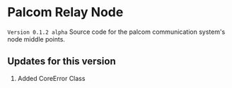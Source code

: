 # Palcom Relay Node
`Version 0.1.2 alpha`
Source code for the palcom communication system's node middle points.

<h2>Updates for this version</h2>
<ol>
<li>Added CoreError Class</li>
</ol>
